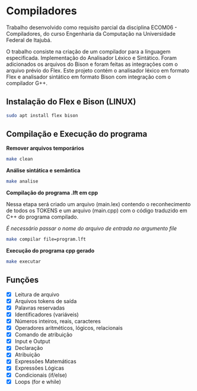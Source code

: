 # Compiladores

Trabalho desenvolvido como requisito parcial da disciplina ECOM06 - Compiladores,
do curso Engenharia da Computação na Universidade Federal de Itajubá.

O trabalho consiste na criação de um compilador para a linguagem especificada.
Implementação do Analisador Léxico e Sintático. Foram adicionados os arquivos
do Bison e foram feitas as integrações com o arquivo prévio do Flex.
Este projeto contém o analisador léxico em formato Flex e analisador sintático
em formato Bison com integração com o compilador G++.

## Instalação do Flex e Bison (LINUX)

```bash
sudo apt install flex bison
```

## Compilação e Execução do programa

**Remover arquivos temporários**

```bash
make clean
```

**Análise sintática e semântica**

```bash
make analise
```

**Compilação do programa .lft em cpp**

Nessa etapa será criado um arquivo (main.lex) contendo o reconhecimento de todos os TOKENS e um arquivo (main.cpp) com o código traduzido em C++ do programa compilado.

_É necessário passar o nome do arquivo de entrada no argumento file_

```bash
make compilar file=program.lft
```

**Execução do programa cpp gerado**

```bash
make executar
```

## Funções

- [x] Leitura de arquivo
- [x] Arquivos tokens de saída
- [x] Palavras reservadas
- [x] Identificadores (variáveis)
- [x] Números inteiros, reais, caracteres
- [x] Operadores aritméticos, lógicos, relacionais
- [x] Comando de atribuição
- [x] Input e Output
- [x] Declaração
- [x] Atribuição
- [x] Expressões Matemáticas
- [x] Expressões Lógicas
- [x] Condicionais (if/else)
- [x] Loops (for e while)
